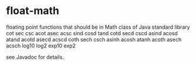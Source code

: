 # float-math
floating point functions that should be in Math class of Java standard library
cot
sec
csc
acot
asec
acsc
sind
cosd
tand
cotd
secd
cscd
asind
acosd
atand
acotd
asecd
acscd
coth
sech
csch
asinh
acosh
atanh
acoth
asech
acsch
log10
log2
exp10
exp2

see Javadoc for details.
